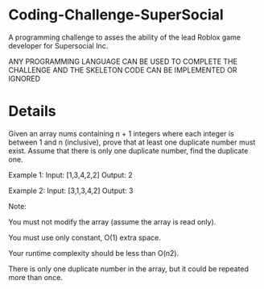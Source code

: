 # Coding-Challenge-SuperSocial
A programming challenge to asses the ability of the lead Roblox game developer for Supersocial Inc. 

ANY PROGRAMMING LANGUAGE CAN BE USED TO COMPLETE THE CHALLENGE AND THE SKELETON CODE CAN BE IMPLEMENTED OR IGNORED

# Details
Given an array nums containing n + 1 integers where each integer is between 1 and n (inclusive), prove that at least one duplicate number must exist. Assume that there is only one duplicate number, find the duplicate one.

Example 1:
Input: [1,3,4,2,2]
Output: 2

Example 2:
Input: [3,1,3,4,2]
Output: 3

Note:

You must not modify the array (assume the array is read only).

You must use only constant, O(1) extra space.

Your runtime complexity should be less than O(n2).

There is only one duplicate number in the array, but it could be repeated more than once.
